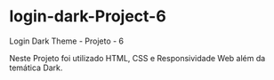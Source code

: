 # login-dark-Project-6
Login Dark Theme - Projeto - 6

Neste Projeto foi utilizado HTML, CSS e Responsividade Web além da temática Dark.
